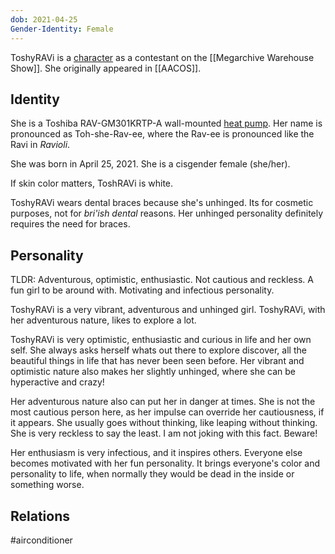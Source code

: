 ```yaml
---
dob: 2021-04-25
Gender-Identity: Female
---
```

ToshyRAVi is a [character](Characters.md) as a contestant on the [[Megarchive Warehouse Show]]. She originally appeared in [[AACOS]].

## Identity

She is a Toshiba RAV-GM301KRTP-A wall-mounted [heat pump](Air%20Conditioners.md). Her name is pronounced as Toh-she-Rav-ee, where the Rav-ee is pronounced like the Ravi in *Ravioli*.

She was born in April 25, 2021. She is a cisgender female (she/her).

If skin color matters, ToshRAVi is white.

ToshyRAVi wears dental braces because she's unhinged. Its for cosmetic purposes, not for *bri'ish dental* reasons. Her unhinged personality definitely requires the need for braces.
## Personality
TLDR: Adventurous, optimistic, enthusiastic. Not cautious and reckless. A fun girl to be around with. Motivating and infectious personality.

ToshyRAVi is a very vibrant, adventurous and unhinged girl. ToshyRAVi, with her adventurous nature, likes to explore a lot.

ToshyRAVi is very optimistic, enthusiastic and curious in life and her own self. She always asks herself whats out there to explore discover, all the beautiful things in life that has never been seen before. Her vibrant and optimistic nature also makes her slightly unhinged, where she can be hyperactive and crazy!

Her adventurous nature also can put her in danger at times. She is not the most cautious person here, as her impulse can override her cautiousness, if it appears. She usually goes without thinking, like leaping without thinking. She is very reckless to say the least. I am not joking with this fact. Beware!

Her enthusiasm is very infectious, and it inspires others. Everyone else becomes motivated with her fun personality. It brings everyone's color and personality to life, when normally they would be dead in the inside or something worse. 

## Relations

#airconditioner